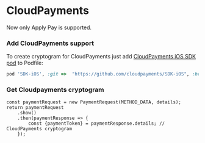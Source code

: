 # CloudPayments
Now only Apply Pay is supported.

### Add CloudPayments support
To create cryptogram for CloudPayments just add [CloudPayments iOS SDK pod](https://github.com/cloudpayments/SDK-iOS) to Podfile:

```ruby
pod 'SDK-iOS', :git =>  "https://github.com/cloudpayments/SDK-iOS", :branch => "master"
```

### Get Cloudpayments cryptogram
```es6
const paymentRequest = new PaymentRequest(METHOD_DATA, details);
return paymentRequest
    .show()
    .then(paymentResponse => {
        const {paymentToken} = paymentResponse.details; // CloudPayments cryptogram
    });
```
